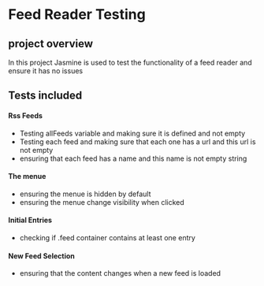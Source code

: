 # Feed Reader Testing

## project overview

In this project Jasmine is used to test the functionality of a feed reader and ensure it has no issues


## Tests included

#### Rss Feeds
* Testing allFeeds variable and making sure it is defined and not empty
* Testing each feed and making sure that each one has a url and this url is not empty
* ensuring that each feed has a name and this name is not empty string

#### The menue
* ensuring the menue is hidden by default
* ensuring the menue change visibility when clicked

#### Initial Entries
* checking if .feed container contains at least one entry

#### New Feed Selection
* ensuring that the content changes when a new feed is loaded


